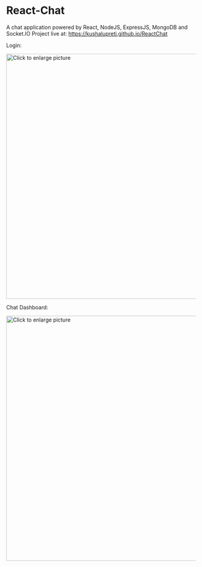 # React-Chat

A chat application powered by React, NodeJS, ExpressJS, MongoDB and Socket.IO
Project live at: https://kushalupreti.github.io/ReactChat

<p>Login:</p>
<a href="https://drive.google.com/uc?export=view&id=131fRy_pI-1ONAlHrCompUU-w73fqqkWv"><img src="https://drive.google.com/uc?export=view&id=131fRy_pI-1ONAlHrCompUU-w73fqqkWv" style="width: 650px; max-width: 100%; height: auto" title="Click to enlarge picture" /></a>

<p>Chat Dashboard:</p>
<a href="https://drive.google.com/uc?export=view&id=1sKT9psGfwtdi0pkG4vMAkMKkmVJUxLNl"><img src="https://drive.google.com/uc?export=view&id=1sKT9psGfwtdi0pkG4vMAkMKkmVJUxLNl" style="width: 650px; max-width: 100%; height: auto" title="Click to enlarge picture" /></a>

